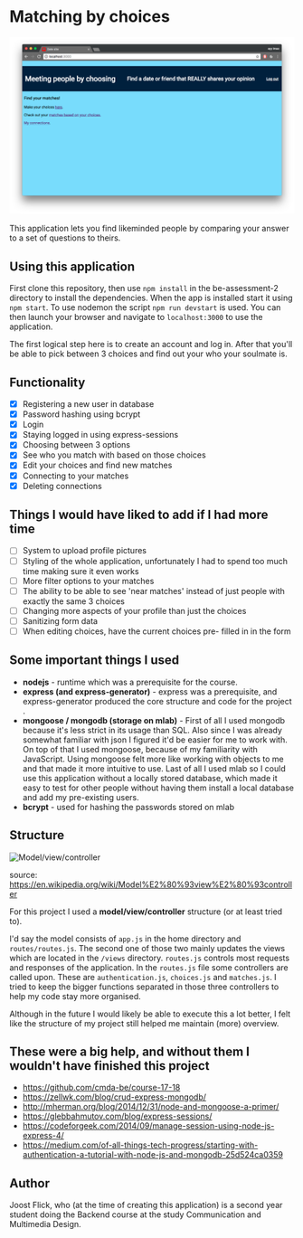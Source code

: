 # Matching by choices
![screenshot of homepage](screenshot.png)

This application lets you find likeminded people by comparing your answer to a set of questions to theirs.

## Using this application

First clone this repository, then use ```npm install``` in the be-assessment-2 directory to install the dependencies.
When the app is installed start it using ```npm start```.
To use nodemon the script ```npm run devstart``` is used.
You can then launch your browser and navigate to ```localhost:3000``` to use the application.

The first logical step here is to create an account and log in.
After that you'll be able to pick between 3 choices and find out your who your soulmate is.

## Functionality

- [x] Registering a new user in database
- [x] Password hashing using bcrypt
- [x] Login
- [x] Staying logged in using express-sessions
- [x] Choosing between 3 options
- [x] See who you match with based on those choices
- [x] Edit your choices and find new matches
- [x] Connecting to your matches
- [x] Deleting connections

## Things I would have liked to add if I had more time

- [ ] System to upload profile pictures
- [ ] Styling of the whole application, unfortunately I had to spend too much time making sure it even works
- [ ] More filter options to your matches
- [ ] The ability to be able to see 'near matches' instead of just people with exactly the same 3 choices
- [ ] Changing more aspects of your profile than just the choices
- [ ] Sanitizing form data
- [ ] When editing choices, have the current choices pre- filled in in the form

## Some important things I used

- **nodejs** - runtime which was a prerequisite for the course.
- **express (and express-generator)** - express was a prerequisite, and express-generator produced the core structure and code for the project .
- **mongoose / mongodb (storage on mlab)** - First of all I used mongodb because it's less strict in its usage than SQL. Also since I was already somewhat familiar with json I figured it'd be easier for me to work with. On top of that I used mongoose, because of my familiarity with JavaScript. Using mongoose felt more like working with objects to me and that made it more intuitive to use.
Last of all I used mlab so I could use this application without a locally stored database, which made it easy to test for other people without having them install a local database and add my pre-existing users.
- **bcrypt** - used for hashing the passwords stored on mlab

## Structure
![Model/view/controller](https://upload.wikimedia.org/wikipedia/commons/thumb/a/a0/MVC-Process.svg/500px-MVC-Process.svg.png)

source: <https://en.wikipedia.org/wiki/Model%E2%80%93view%E2%80%93controller>

For this project I used a **model/view/controller** structure (or at least tried to).

I'd say the model consists of ```app.js``` in the home directory and ```routes/routes.js```. The second one of those two mainly updates the views which are located in the ```/views``` directory. ```routes.js``` controls most requests and responses of the application. In the ```routes.js``` file some controllers are called upon. These are ```authentication.js```, ```choices.js``` and ```matches.js```. I tried to keep the bigger functions separated in those three controllers to help my code stay more organised.

Although in the future I would likely be able to execute this a lot better, I felt like the structure of my project still helped me maintain (more) overview.

## These were a big help, and without them I wouldn't have finished this project

- <https://github.com/cmda-be/course-17-18>
- <https://zellwk.com/blog/crud-express-mongodb/>
- <http://mherman.org/blog/2014/12/31/node-and-mongoose-a-primer/>
- <https://glebbahmutov.com/blog/express-sessions/>
- <https://codeforgeek.com/2014/09/manage-session-using-node-js-express-4/>
- <https://medium.com/of-all-things-tech-progress/starting-with-authentication-a-tutorial-with-node-js-and-mongodb-25d524ca0359>

## Author
Joost Flick, who (at the time of creating this application) is a second year student doing the Backend course at the study Communication and Multimedia Design.
